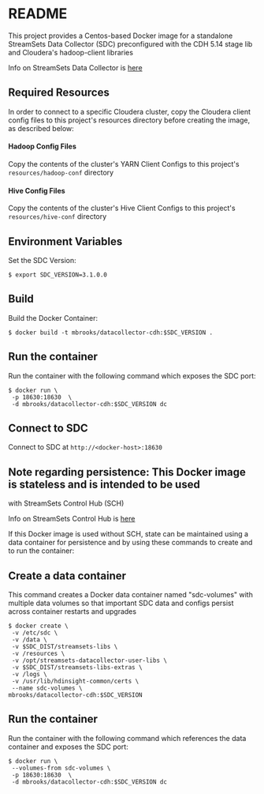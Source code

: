 # README

This project provides a Centos-based Docker image for a standalone StreamSets Data 
Collector (SDC) preconfigured with the CDH 5.14 stage lib and Cloudera's hadoop-client libraries

Info on StreamSets Data Collector is [here](https://streamsets.com/products/sdc)

## Required Resources

In order to connect to a specific Cloudera cluster, copy the Cloudera client config files 
to this project's resources directory before creating the image, as described below: 

####  Hadoop Config Files

Copy the contents of the cluster's YARN Client Configs to this project's
 `resources/hadoop-conf` directory

#### Hive Config Files

Copy the contents of the cluster's Hive Client Configs to this project's
 `resources/hive-conf` directory

## Environment Variables

Set the SDC Version:

	$ export SDC_VERSION=3.1.0.0


## Build

Build the Docker Container:

	$ docker build -t mbrooks/datacollector-cdh:$SDC_VERSION .


## Run the container
Run the container with the following command which exposes the SDC port:
 
	$ docker run \
	 -p 18630:18630  \
	 -d mbrooks/datacollector-cdh:$SDC_VERSION dc 
 
 ## Connect to SDC
 Connect to SDC at `http://<docker-host>:18630`
 
 ## Note regarding persistence:  This Docker image is stateless and is intended to be used
 with StreamSets Control Hub (SCH) 
 
 Info on StreamSets Control Hub is [here](https://streamsets.com/products/sch)
 
 If this Docker image is used without SCH, state can be maintained using a data container
 for persistence and by using these commands to create and to run the container:
 
 ## Create a data container 

This command creates a Docker data container named "sdc-volumes" 
with multiple data volumes so that important SDC data and configs 
persist across container restarts and upgrades

	$ docker create \
	 -v /etc/sdc \
	 -v /data \
	 -v $SDC_DIST/streamsets-libs \
	 -v /resources \
	 -v /opt/streamsets-datacollector-user-libs \
	 -v $SDC_DIST/streamsets-libs-extras \
	 -v /logs \
	 -v /usr/lib/hdinsight-common/certs \
	 --name sdc-volumes \
	mbrooks/datacollector-cdh:$SDC_VERSION



## Run the container
Run the container with the following command which references the data container and 
exposes the SDC port:

 
	$ docker run \
	 --volumes-from sdc-volumes \
	 -p 18630:18630  \
	 -d mbrooks/datacollector-cdh:$SDC_VERSION dc 
 
 
 
